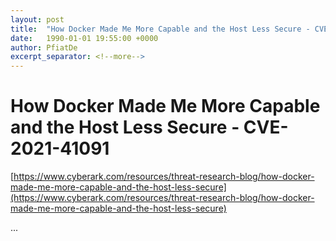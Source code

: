 ```yaml
---
layout: post
title:  "How Docker Made Me More Capable and the Host Less Secure - CVE-2021-41091"
date:   1990-01-01 19:55:00 +0000
author: PfiatDe
excerpt_separator: <!--more-->
---
```


# How Docker Made Me More Capable and the Host Less Secure - CVE-2021-41091
[https://www.cyberark.com/resources/threat-research-blog/how-docker-made-me-more-capable-and-the-host-less-secure](https://www.cyberark.com/resources/threat-research-blog/how-docker-made-me-more-capable-and-the-host-less-secure)

...
<!--more-->
